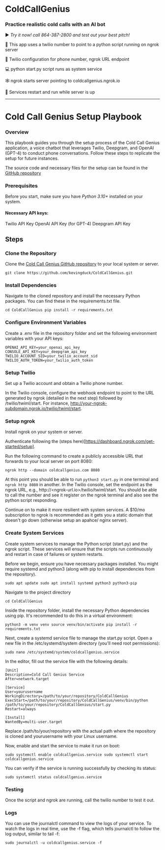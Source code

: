 # ColdCallGenius
### Practice realistic cold calls with an AI bot

▶️ _Try it now! call 864-387-2800 and test out your best pitch!_

📲 This app uses a twilio number to point to a python script running on ngrok server

📱 Twilio configuration for phone number, ngrok URL endpoint

💻 python start.py script runs as system service 

🕸️ ngrok starts server pointing to coldcallgenius.ngrok.io

🏃 Services restart and run while server is up

---

# Cold Call Genius Setup Playbook
### Overview

This playbook guides you through the setup process of the Cold Call Genius application, a voice chatbot that leverages Twilio, Deepgram, and OpenAI (GPT-4) to conduct phone conversations. Follow these steps to replicate the setup for future instances.

The source code and necessary files for the setup can be found in the [GitHub repository](https://github.com/kevingduck/ColdCallGenius)

### Prerequisites
Before you start, make sure you have *Python 3.10+* installed on your system.
#### Necessary API keys:
Twilio API Key
OpenAI API Key (for GPT-4)
Deepgram API Key

## Steps
### Clone the Repository

Clone the [Cold Call Genius GitHub repository](https://github.com/kevingduck/ColdCallGenius) to your local system or server.

`
git clone https://github.com/kevingduck/ColdCallGenius.git
`

### Install Dependencies
Navigate to the cloned repository and install the necessary Python packages. You can find these in the requirements.txt file.

`
cd ColdCallGenius
pip install -r requirements.txt
`

### Configure Environment Variables

Create a .env file in the repository folder and set the following environment variables with your API keys:

`
OPENAI_API_KEY=your_openai_api_key
CONSOLE_API_KEY=your_deepgram_api_key
TWILIO_ACCOUNT_SID=your_twilio_account_sid
TWILIO_AUTH_TOKEN=your_twilio_auth_token
`

### Setup Twilio

Set up a Twilio account and obtain a Twilio phone number.

In the Twilio console, configure the webhook endpoint to point to the URL generated by ngrok (detailed in the next step) followed by /twilio/twiml/start. For instance, http://your-ngrok-subdomain.ngrok.io/twilio/twiml/start.

### Setup ngrok

Install ngrok on your system or server.

Authenticate following the (steps here)[https://dashboard.ngrok.com/get-started/setup].

Run the following command to create a publicly accessible URL that forwards to your local server on port 8080:

`
ngrok http --domain coldcallgenius.com 8080
`

At this point you should be able to run `python3 start.py` in one terminal and `ngrok http 8080` in another. In the Twilio console, set the endpoint as the ngrok URL, e.g., http://<ngrok-url.io>/twilio/twiml/start. You should be able to call the number and see it register on the ngrok terminal and also see the python script responding. 

Continue on to make it more resilient with system services. A $10/mo subscription to ngrok is recommended as it gets you a static domain that doesn't go down (otherwise setup an apahce/ nginx server).

### Create System Services

Create system services to manage the Python script (start.py) and the ngrok script. These services will ensure that the scripts run continuously and restart in case of failures or system restarts.

Before we begin, ensure you have necessary packages installed. You might require systemd and python3 (along with pip to install dependencies from the repository).

`
sudo apt update
sudo apt install systemd python3 python3-pip
`

Navigate to the project directory

`
cd ColdCallGenius
`

Inside the repository folder, install the necessary Python dependencies using pip. It's recommended to do this in a virtual environment:

`python3 -m venv venv
source venv/bin/activate
pip install -r requirements.txt
`

Next, create a systemd service file to manage the start.py script. Open a new file in the /etc/systemd/system directory (you'll need root permissions):

`
sudo nano /etc/systemd/system/coldcallgenius.service
`

In the editor, fill out the service file with the following details:

```
[Unit]
Description=Cold Call Genius Service
After=network.target

[Service]
User=yourusername
WorkingDirectory=/path/to/your/repository/ColdCallGenius
ExecStart=/path/to/your/repository/ColdCallGenius/venv/bin/python /path/to/your/repository/ColdCallGenius/start.py
Restart=always

[Install]
WantedBy=multi-user.target
```

Replace /path/to/your/repository with the actual path where the repository is cloned and yourusername with your Linux username.

Now, enable and start the service to make it run on boot:

`
sudo systemctl enable coldcallgenius.service
sudo systemctl start coldcallgenius.service
`

You can verify if the service is running successfully by checking its status:

`
sudo systemctl status coldcallgenius.service
`

### Testing

Once the script and ngrok are running, call the twilio number to test it out. 

### Logs

You can use the journalctl command to view the logs of your service. To watch the logs in real time, use the -f flag, which tells journalctl to follow the log output, similar to tail -f:

`
sudo journalctl -u coldcallgenius.service -f
`
